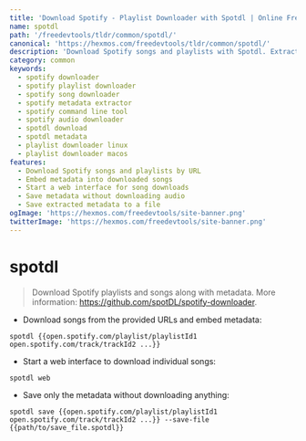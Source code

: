 ```yaml
---
title: 'Download Spotify - Playlist Downloader with Spotdl | Online Free DevTools by Hexmos'
name: spotdl
path: '/freedevtools/tldr/common/spotdl/'
canonical: 'https://hexmos.com/freedevtools/tldr/common/spotdl/'
description: 'Download Spotify songs and playlists with Spotdl. Extract metadata and save tracks from Spotify. Free online tool, no registration required.'
category: common
keywords:
  - spotify downloader
  - spotify playlist downloader
  - spotify song downloader
  - spotify metadata extractor
  - spotify command line tool
  - spotify audio downloader
  - spotdl download
  - spotdl metadata
  - playlist downloader linux
  - playlist downloader macos
features:
  - Download Spotify songs and playlists by URL
  - Embed metadata into downloaded songs
  - Start a web interface for song downloads
  - Save metadata without downloading audio
  - Save extracted metadata to a file
ogImage: 'https://hexmos.com/freedevtools/site-banner.png'
twitterImage: 'https://hexmos.com/freedevtools/site-banner.png'
---
```


# spotdl

> Download Spotify playlists and songs along with metadata.
> More information: <https://github.com/spotDL/spotify-downloader>.

- Download songs from the provided URLs and embed metadata:

`spotdl {{open.spotify.com/playlist/playlistId1 open.spotify.com/track/trackId2 ...}}`

- Start a web interface to download individual songs:

`spotdl web`

- Save only the metadata without downloading anything:

`spotdl save {{open.spotify.com/playlist/playlistId1 open.spotify.com/track/trackId2 ...}} --save-file {{path/to/save_file.spotdl}}`
